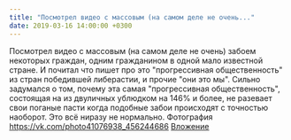 ```yaml
---
title: "Посмотрел видео с массовым (на самом деле не очень..."
date: 2019-03-16 14:00:00 +0300
---
```


Посмотрел видео с массовым (на самом деле не очень) забоем некоторых граждан, одним гражданином в одной мало известной стране. И почитал что пишет про это "прогрессивная общественность" из стран победившей либерастии, и прочие "они это мы". Сильно задумался о том, почему эта самая "прогрессивная общественность", состоящая на из двуличных ублюдком на 146% и более, не разевает свои поганые пасти когда подобные забои происходят с точностью наоборот. Это всё ниразу не нормально.
Фотография
<a class="vk-attach" href="https://vk.com/photo41076938_456244686">https://vk.com/photo41076938_456244686</a>
<a class="vk-attach" href="https://vk.com/photo41076938_456244686">Вложение</a>
